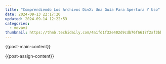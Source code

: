 ```yaml
---
title: "Comprendiendo Los Archivos DivX: Una Guía Para Apertura Y Uso"
date: 2024-09-13 22:17:20
updated: 2024-09-14 12:22:53
categories:
  - movavi
thumbnail: https://thmb.techidaily.com/4a1fd1f32e402d9cdb76f6617f2af3bb610c32d546a576cbb651a68afaa24695.jpg
---
```


{{post-main-content}}

<ins class="adsbygoogle"
     style="display:block"
     data-ad-format="autorelaxed"
     data-ad-client="ca-pub-7571918770474297"
     data-ad-slot="1223367746"></ins>

{{post-assign-content}}

<ins class="adsbygoogle"
     style="display:block"
     data-ad-client="ca-pub-7571918770474297"
     data-ad-slot="8358498916"
     data-ad-format="auto"
     data-full-width-responsive="true"></ins>
